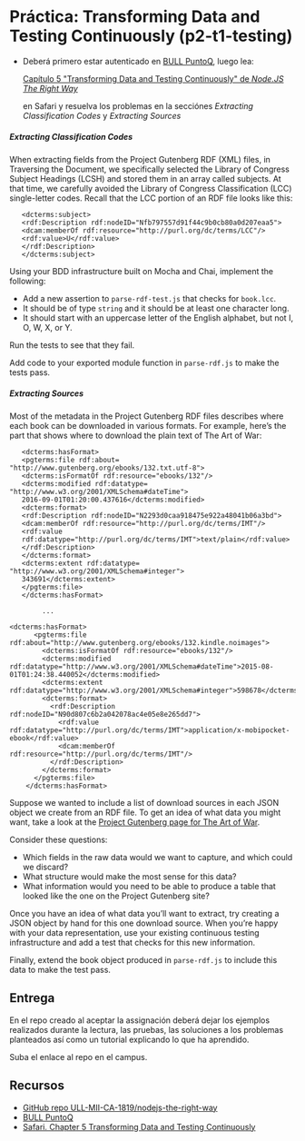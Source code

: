 # Práctica: Transforming Data and Testing Continuously (p2-t1-testing)

* Deberá primero estar autenticado en [BULL PuntoQ](https://www.ull.es/servicios/biblioteca/servicios/puntoq/), luego lea:

    [Capítulo 5 "Transforming Data and Testing Continuously" de *Node.JS The Right Way*](https://proquest-safaribooksonline-com.accedys2.bbtk.ull.es/book/web-development/9781680505344/part-iidot-working-with-data/chp_databases_html#X2ludGVybmFsX0h0bWxWaWV3P3htbGlkPTk3ODE2ODA1MDUzNDQlMkZjaHBfdHJhbnNmb3JtaW5nX2RhdGFfaHRtbCZxdWVyeT0=)

    en Safari y resuelva los problemas en la secciónes *Extracting Classification Codes* y *Extracting Sources*

##### Extracting Classification Codes

When extracting fields from the Project Gutenberg RDF (XML) files, in ​Traversing the Document​, we specifically selected the Library of Congress Subject Headings (LCSH) and stored them in an array called subjects. At that time, we carefully avoided the Library of Congress Classification (LCC) single-letter codes. Recall that the LCC portion of an RDF file looks like this:

```
​ 	<dcterms:subject>
​ 	<rdf:Description rdf:nodeID=​"Nfb797557d91f44c9b0cb80a0d207eaa5"​>
​ 	<dcam:memberOf rdf:resource=​"http://purl.org/dc/terms/LCC"​/>
​ 	<rdf:value>U</rdf:value>
​ 	</rdf:Description>
​ 	</dcterms:subject>
```
Using your BDD infrastructure built on Mocha and Chai, implement the following:

* Add a new assertion to `parse-rdf-test.js` that checks for `book.lcc`. 
* It should be of type `string` and it should be at least one character long.
* It should start with an uppercase letter of the English alphabet, but not I, O, W, X, or Y.

Run the tests to see that they fail.

Add code to your exported module function in `parse-rdf.js` to make the tests pass.


##### Extracting Sources

Most of the metadata in the Project Gutenberg RDF files describes where each book can be downloaded in various formats. For example, here’s the part that shows where to download the plain text of The Art of War:

```
​ 	<dcterms:hasFormat>
​ 	<pgterms:file rdf:about=​"http://www.gutenberg.org/ebooks/132.txt.utf-8"​>
​ 	<dcterms:isFormatOf rdf:resource=​"ebooks/132"​/>
​ 	<dcterms:modified rdf:datatype=​"http://www.w3.org/2001/XMLSchema#dateTime"​>
​ 	2016-09-01T01:20:00.437616</dcterms:modified>
​ 	<dcterms:format>
​ 	<rdf:Description rdf:nodeID=​"N2293d0caa918475e922a48041b06a3bd"​>
​ 	<dcam:memberOf rdf:resource=​"http://purl.org/dc/terms/IMT"​/>
​ 	<rdf:value
​ 	rdf:datatype=​"http://purl.org/dc/terms/IMT"​>text/plain</rdf:value>
​ 	</rdf:Description>
​ 	</dcterms:format>
​ 	<dcterms:extent rdf:datatype=​"http://www.w3.org/2001/XMLSchema#integer"​>
​ 	343691</dcterms:extent>
​ 	</pgterms:file>
​ 	</dcterms:hasFormat>

        ...

<dcterms:hasFormat>
      <pgterms:file rdf:about="http://www.gutenberg.org/ebooks/132.kindle.noimages">
        <dcterms:isFormatOf rdf:resource="ebooks/132"/>
        <dcterms:modified rdf:datatype="http://www.w3.org/2001/XMLSchema#dateTime">2015-08-01T01:24:38.440052</dcterms:modified>
        <dcterms:extent rdf:datatype="http://www.w3.org/2001/XMLSchema#integer">598678</dcterms:extent>
        <dcterms:format>
          <rdf:Description rdf:nodeID="N90d807c6b2a042078ac4e05e8e265dd7">
            <rdf:value rdf:datatype="http://purl.org/dc/terms/IMT">application/x-mobipocket-ebook</rdf:value>
            <dcam:memberOf rdf:resource="http://purl.org/dc/terms/IMT"/>
          </rdf:Description>
        </dcterms:format>
      </pgterms:file>
    </dcterms:hasFormat>
```

Suppose we wanted to include a list of download sources in each JSON object we create from an RDF file. To get an idea of what data you might want, take a look at the [Project Gutenberg page for The Art of War](http://www.gutenberg.org/ebooks/132).

Consider these questions:

* Which fields in the raw data would we want to capture, and which could we discard?
* What structure would make the most sense for this data?
* What information would you need to be able to produce a table that looked like the one on the Project Gutenberg site?

Once you have an idea of what data you’ll want to extract, try creating a JSON object by hand for this one download source. When you’re happy with your data representation, use your existing continuous testing infrastructure and add a test that checks for this new information.

Finally, extend the book object produced in `parse-rdf.js` to include this data to make the test pass.

## Entrega

En el repo creado al aceptar la assignación deberá dejar los ejemplos realizados durante la lectura, las pruebas, las soluciones a los problemas planteados así como un tutorial explicando lo que ha aprendido. 

Suba el enlace al repo en el campus.

## Recursos

* [GitHub repo ULL-MII-CA-1819/nodejs-the-right-way](https://github.com/ULL-MII-CA-1819/nodejs-the-right-way)
* [BULL PuntoQ](https://www.ull.es/servicios/biblioteca/servicios/puntoq/)
* [Safari. Chapter 5
Transforming Data and Testing Continuously](https://proquest-safaribooksonline-com.accedys2.bbtk.ull.es/book/web-development/9781680505344/part-iidot-working-with-data/chp_databases_html#X2ludGVybmFsX0h0bWxWaWV3P3htbGlkPTk3ODE2ODA1MDUzNDQlMkZjaHBfdHJhbnNmb3JtaW5nX2RhdGFfaHRtbCZxdWVyeT0=)
